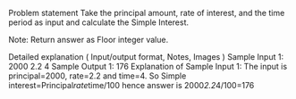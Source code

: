 Problem statement
Take the principal amount, rate of interest, and the time period as input and calculate the Simple Interest.

Note: Return answer as Floor integer value.

Detailed explanation ( Input/output format, Notes, Images )
Sample Input 1:
2000
2.2
4
Sample Output 1:
176
Explanation of Sample Input 1:
The input is principal=2000, rate=2.2 and time=4.
So Simple interest=Principal*rate*time/100 hence 
answer is 2000*2.2*4/100=176